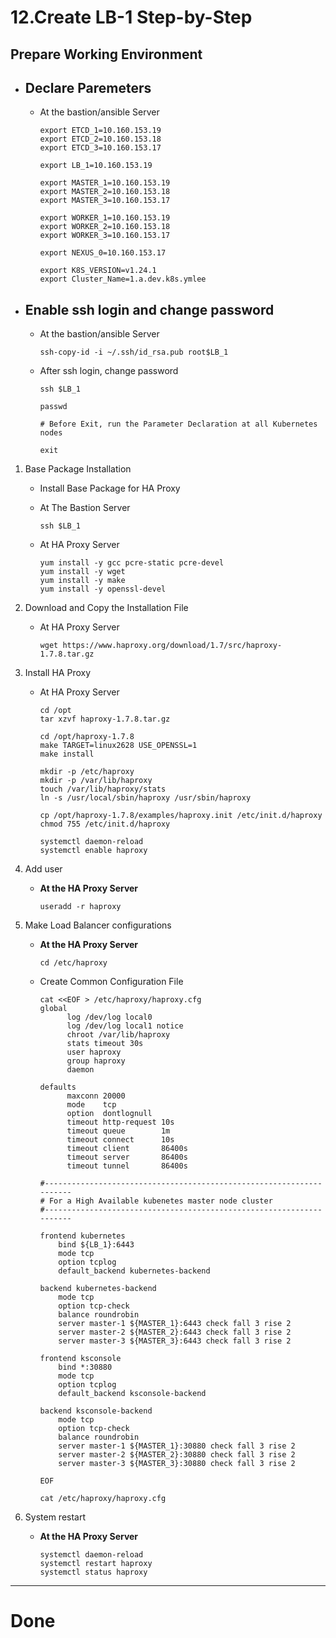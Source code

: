 # **12.Create LB-1 Step-by-Step**

## **Prepare Working Environment**

- Declare Paremeters 
  -
    - At the bastion/ansible Server
      
          export ETCD_1=10.160.153.19
          export ETCD_2=10.160.153.18
          export ETCD_3=10.160.153.17

          export LB_1=10.160.153.19

          export MASTER_1=10.160.153.19
          export MASTER_2=10.160.153.18
          export MASTER_3=10.160.153.17

          export WORKER_1=10.160.153.19
          export WORKER_2=10.160.153.18
          export WORKER_3=10.160.153.17

          export NEXUS_0=10.160.153.17

          export K8S_VERSION=v1.24.1
          export Cluster_Name=1.a.dev.k8s.ymlee


- Enable ssh login and change password
  -
    - At the bastion/ansible Server
          
          ssh-copy-id -i ~/.ssh/id_rsa.pub root$LB_1   
 
    - After ssh login, change password

          ssh $LB_1   

          passwd

          # Before Exit, run the Parameter Declaration at all Kubernetes nodes

          exit

1. Base Package Installation

    - Install Base Package for HA Proxy
    - At The Bastion Server

          ssh $LB_1   

    - At HA Proxy Server

          yum install -y gcc pcre-static pcre-devel
          yum install -y wget
          yum install -y make
          yum install -y openssl-devel

2. Download and Copy the Installation File
    - At HA Proxy Server

          wget https://www.haproxy.org/download/1.7/src/haproxy-1.7.8.tar.gz


3. Install HA Proxy
    - At HA Proxy Server

          cd /opt
          tar xzvf haproxy-1.7.8.tar.gz

          cd /opt/haproxy-1.7.8
          make TARGET=linux2628 USE_OPENSSL=1
          make install

          mkdir -p /etc/haproxy
          mkdir -p /var/lib/haproxy 
          touch /var/lib/haproxy/stats
          ln -s /usr/local/sbin/haproxy /usr/sbin/haproxy

          cp /opt/haproxy-1.7.8/examples/haproxy.init /etc/init.d/haproxy
          chmod 755 /etc/init.d/haproxy
            
          systemctl daemon-reload
          systemctl enable haproxy

4. Add user
    - **At the HA Proxy Server**
           
          useradd -r haproxy


5. Make Load Balancer configurations
    - **At the HA Proxy Server**

          cd /etc/haproxy

    - Create Common Configuration File

          cat <<EOF > /etc/haproxy/haproxy.cfg 
          global
                log /dev/log local0
                log /dev/log local1 notice
                chroot /var/lib/haproxy
                stats timeout 30s
                user haproxy
                group haproxy
                daemon
            
          defaults
                maxconn 20000
                mode    tcp
                option  dontlognull
                timeout http-request 10s
                timeout queue        1m
                timeout connect      10s
                timeout client       86400s
                timeout server       86400s
                timeout tunnel       86400s

          #---------------------------------------------------------------------
          # For a High Available kubenetes master node cluster 
          #---------------------------------------------------------------------

          frontend kubernetes
              bind ${LB_1}:6443
              mode tcp
              option tcplog
              default_backend kubernetes-backend

          backend kubernetes-backend
              mode tcp
              option tcp-check
              balance roundrobin
              server master-1 ${MASTER_1}:6443 check fall 3 rise 2
              server master-2 ${MASTER_2}:6443 check fall 3 rise 2
              server master-3 ${MASTER_3}:6443 check fall 3 rise 2

          frontend ksconsole
              bind *:30880
              mode tcp
              option tcplog
              default_backend ksconsole-backend

          backend ksconsole-backend
              mode tcp
              option tcp-check
              balance roundrobin
              server master-1 ${MASTER_1}:30880 check fall 3 rise 2
              server master-2 ${MASTER_2}:30880 check fall 3 rise 2
              server master-3 ${MASTER_3}:30880 check fall 3 rise 2          

          EOF

          cat /etc/haproxy/haproxy.cfg 


6. System restart
    - **At the HA Proxy Server**
            
          systemctl daemon-reload
          systemctl restart haproxy
          systemctl status haproxy


  
---
# **Done**